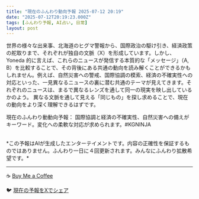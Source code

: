 ```yaml
---
title: "現在のふんわり動向予報 2025-07-12 20:19"
date: "2025-07-12T20:19:23.000Z"
tags: [ふんわり予報, AI占い, 日常]
layout: post
---
```


世界の様々な出来事、北海道のヒグマ警報から、国際政治の駆け引き、経済政策の舵取りまで、それぞれが独自の文脈（X）を形成しています。しかし、Yoneda 的に言えば、これらのニュースが発信する本質的な「メッセージ」（A, B）を比較することで、その背後にある共通の動向を読み解くことができるかもしれません。例えば、自然災害への警戒、国際協調の模索、経済の不確実性への対応といった、一見異なるニュースの裏に潜む共通のテーマが見えてきます。それぞれのニュースは、まるで異なるレンズを通して同一の現実を映し出しているかのよう。  異なる文脈を通して見える「同じもの」を探し求めることで、現在の動向をより深く理解できるはずです。


現在のふんわり動動向予報：
国際協調と経済の不確実性、自然災害への備えがキーワード。変化への柔軟な対応が求められます。#KGNINJA

<br>
*この予報はAIが生成したエンターテイメントです。内容の正確性を保証するものではありません。ふんわり一日に４回更新されます。みんなにふんわり拡散希望です。*

---
☕️ [Buy Me a Coffee](https://www.buymeacoffee.com/kgninja)

🐦 [現在の予報をXでシェア](https://twitter.com/intent/tweet?text=%E7%8F%BE%E5%9C%A8%E3%81%AE%E3%81%B5%E3%82%93%E3%82%8F%E3%82%8A%E4%BA%88%E5%A0%B1%3A%20%E3%80%8C%E4%B8%96%E7%95%8C%E3%81%AE%E6%A7%98%E3%80%85%E3%81%AA%E5%87%BA%E6%9D%A5%E4%BA%8B%E3%80%81%E5%8C%97%E6%B5%B7%E9%81%93%E3%81%AE%E3%83%92%E3%82%B0%E3%83%9E%E8%AD%A6%E5%A0%B1%E3%81%8B%E3%82%89%E3%80%81%E5%9B%BD%E9%9A%9B%E6%94%BF%E6%B2%BB%E3%81%AE%E9%A7%86%E3%81%91%E5%BC%95%E3%81%8D%E3%80%81%E7%B5%8C%E6%B8%88%E6%94%BF%E7%AD%96%E3%81%AE%E8%88%B5%E5%8F%96%E3%82%8A%E3%81%BE%E3%81%A7%E3%80%81%E3%81%9D%E3%82%8C%E3%81%9E%E3%82%8C%E3%81%8C%E7%8B%AC%E8%87%AA%E3%81%AE%E6%96%87%E8%84%88%EF%BC%88X%EF%BC%89%E3%82%92%E5%BD%A2%E6%88%90%E3%81%97%E3%81%A6%E3%81%84%E3%81%BE%E3%81%99%E3%80%82%E3%80%8D%23KGNINJA%20%E7%B6%9A%E3%81%8D%E3%81%AF%E3%83%96%E3%83%AD%E3%82%B0%E3%81%A7%EF%BC%81%F0%9F%91%87&url=https%3A%2F%2Fkg-ninja.github.io%2FFunwariyoso%2F)
